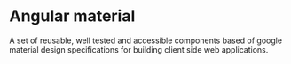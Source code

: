 # Angular material
A set of reusable, well tested and accessible components based of google material design specifications for building client side web applications.
